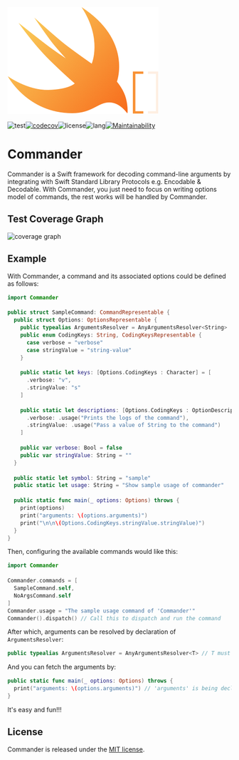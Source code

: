 ![logo](Resources/logo.png)

![test](https://travis-ci.com/devedbox/Commander.svg?branch=master)[![codecov](https://codecov.io/gh/devedbox/Commander/branch/master/graph/badge.svg)](https://codecov.io/gh/devedbox/Commander)![license](https://img.shields.io/github/license/mashape/apistatus.svg)![lang](https://img.shields.io/badge/language-swift-orange.svg)[![Maintainability](https://api.codeclimate.com/v1/badges/83ff78d95f31412070e1/maintainability)](https://codeclimate.com/github/devedbox/Commander/maintainability)

# Commander 

Commander is a Swift framework for decoding command-line arguments by integrating with Swift Standard Library Protocols e.g. Encodable & Decodable. With Commander, you just need to focus on writing options model of commands, the rest works will be handled by Commander.

## Test Coverage Graph

![coverage graph](https://codecov.io/gh/devedbox/Commander/commit/1a15f7be4db03125027641205529e0e5d5050b21/graphs/sunburst.svg)

## Example

With Commander, a command and its associated options could be defined as follows:

```swift
import Commander

public struct SampleCommand: CommandRepresentable {
  public struct Options: OptionsRepresentable {
    public typealias ArgumentsResolver = AnyArgumentsResolver<String>
    public enum CodingKeys: String, CodingKeysRepresentable {
      case verbose = "verbose"
      case stringValue = "string-value"
    }

    public static let keys: [Options.CodingKeys : Character] = [
      .verbose: "v",
      .stringValue: "s"
    ]

    public static let descriptions: [Options.CodingKeys : OptionDescription] = [
      .verbose: .usage("Prints the logs of the command"),
      .stringValue: .usage("Pass a value of String to the command")
    ]

    public var verbose: Bool = false
    public var stringValue: String = ""
  }

  public static let symbol: String = "sample"
  public static let usage: String = "Show sample usage of commander"

  public static func main(_ options: Options) throws {
    print(options)
    print("arguments: \(options.arguments)")
    print("\n\n\(Options.CodingKeys.stringValue.stringValue)")
  }
}
```

Then, configuring the available commands would like this: 

```swift
import Commander

Commander.commands = [
  SampleCommand.self,
  NoArgsCommand.self
]
Commander.usage = "The sample usage command of 'Commander'"
Commander().dispatch() // Call this to dispatch and run the command
```

After which, arguments can be resolved by declaration of  `ArgumentsResolver`:

```swift
public typealias ArgumentsResolver = AnyArgumentsResolver<T> // T must be Decodable
```

And you can fetch the arguments by:
```swift
public static func main(_ options: Options) throws {
  print("arguments: \(options.arguments)") // 'arguments' is being declared in OptionsRepresentable 
}
```

It's easy and fun!!!

## License

Commander is released under the [MIT license](LICENSE).
